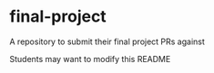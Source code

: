 # final-project
A repository to submit their final project PRs against

Students may want to modify this README
